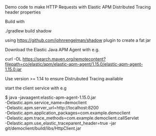 Demo code to make HTTP Requests with Elastic APM Distributed Tracing header properties  

Build with 

./gradlew build shadow

using https://github.com/johnrengelman/shadow plugin to create a fat jar

Download the Elastic Java APM Agent with e.g.

curl -OL https://search.maven.org/remotecontent?filepath=co/elastic/apm/elastic-apm-agent/1.15.0/elastic-apm-agent-1.15.0.jar

Use version >= 1.14 to ensure Distrubuted Tracing available

start the client service with e.g 

$ java -javaagent:elastic-apm-agent-1.15.0.jar \
    -Delastic.apm.service_name=democlient \
    -Delastic.apm.server_url=http://localhost:8200 \
    -Delastic.apm.application_packages=com.example.democlient \
    -Delastic.apm.trace_methods=com.example.democlient.callServlet \
    -Delastic.apm.use_elastic_traceparent_header=true -jar git/democlient/build/libs/HttpClient.jar

